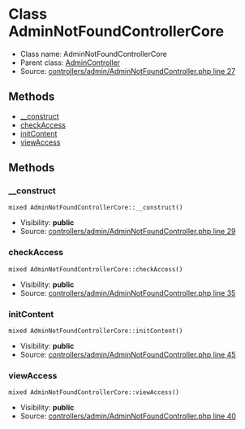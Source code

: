 Class AdminNotFoundControllerCore
=====================





* Class name: AdminNotFoundControllerCore
* Parent class: [AdminController](class.AdminControllerCore.md)
* Source: [controllers/admin/AdminNotFoundController.php line 27](https://github.com/PrestaShop/PrestaShop/blob/1.6.1.1/controllers/admin/AdminNotFoundController.php#L27)





Methods
-------
* [__construct](#method-__construct)
* [checkAccess](#method-checkAccess)
* [initContent](#method-initContent)
* [viewAccess](#method-viewAccess)






Methods
-------


### <a name="method-__construct"></a>__construct

    mixed AdminNotFoundControllerCore::__construct()





* Visibility: **public**
* Source: [controllers/admin/AdminNotFoundController.php line 29](https://github.com/PrestaShop/PrestaShop/blob/1.6.1.1/controllers/admin/AdminNotFoundController.php#L29)




### <a name="method-checkAccess"></a>checkAccess

    mixed AdminNotFoundControllerCore::checkAccess()





* Visibility: **public**
* Source: [controllers/admin/AdminNotFoundController.php line 35](https://github.com/PrestaShop/PrestaShop/blob/1.6.1.1/controllers/admin/AdminNotFoundController.php#L35)




### <a name="method-initContent"></a>initContent

    mixed AdminNotFoundControllerCore::initContent()





* Visibility: **public**
* Source: [controllers/admin/AdminNotFoundController.php line 45](https://github.com/PrestaShop/PrestaShop/blob/1.6.1.1/controllers/admin/AdminNotFoundController.php#L45)




### <a name="method-viewAccess"></a>viewAccess

    mixed AdminNotFoundControllerCore::viewAccess()





* Visibility: **public**
* Source: [controllers/admin/AdminNotFoundController.php line 40](https://github.com/PrestaShop/PrestaShop/blob/1.6.1.1/controllers/admin/AdminNotFoundController.php#L40)




